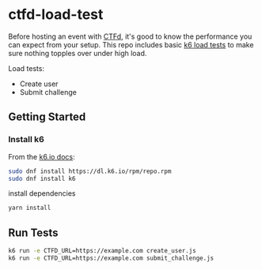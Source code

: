 # ctfd-load-test

Before hosting an event with [CTFd](https://ctfd.io/), it's good to know the performance you can expect from your setup. This repo includes basic [k6 load tests](https://k6.io/docs/) to make sure nothing topples over under high load.

Load tests:

- Create user
- Submit challenge

## Getting Started

### Install k6

From the [k6.io docs](https://k6.io/docs/get-started/installation/):

```bash
sudo dnf install https://dl.k6.io/rpm/repo.rpm
sudo dnf install k6
```

install dependencies

```bash
yarn install
```

## Run Tests

```bash
k6 run -e CTFD_URL=https://example.com create_user.js
k6 run -e CTFD_URL=https://example.com submit_challenge.js
```
